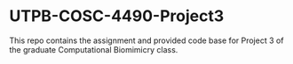 # UTPB-COSC-4490-Project3
This repo contains the assignment and provided code base for Project 3 of the graduate Computational Biomimicry class.
